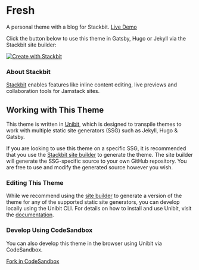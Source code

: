 # Fresh

A personal theme with a blog for Stackbit. [Live Demo](https://themes.stackbit.com/demos/fresh)

Click the button below to use this theme in Gatsby, Hugo or Jekyll via the Stackbit site builder:

[![Create with Stackbit](https://assets.stackbit.com/badge/create-with-stackbit.svg)](https://app.stackbit.com/create?theme=https://github.com/stackbithq/stackbit-theme-fresh)

### About Stackbit

[Stackbit](https://www.stackbit.com/) enables features like inline content editing, live previews and collaboration tools for Jamstack sites.

## Working with This Theme

This theme is written in [Unibit](https://docs.stackbit.com/unibit/), which is designed to transpile themes to work with multiple static site generators (SSG) such as Jekyll, Hugo & Gatsby.

If you are looking to use this theme on a specific SSG, it is recommended that you use the [Stackbit site builder](https://app.stackbit.com/create?theme=https://github.com/stackbithq/stackbit-theme-fresh) to generate the theme. The site builder will generate the SSG-specific source to your own GitHub repository. You are free to use and modify the generated source however you wish.

### Editing This Theme

While we recommend using the [site builder](https://app.stackbit.com/create?theme=https://github.com/stackbithq/stackbit-theme-fresh) to generate a version of the theme for any of the supported static site generators, you can develop locally using the Unibit CLI.  For details on how to install and use Unibit, visit the [documentation](https://docs.stackbit.com/site-builder/unibit/).

### Develop Using CodeSandbox

You can also develop this theme in the browser using Unibit via CodeSandbox.

[Fork in CodeSandbox](https://codesandbox.io/s/github/stackbithq/stackbit-theme-fresh)
